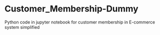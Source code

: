 # Customer_Membership-Dummy
Python code in jupyter notebook for customer membership in E-commerce system simplified

